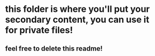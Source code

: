 # this folder is where you'll put your secondary content, you can use it for private files!

## feel free to delete this readme!
